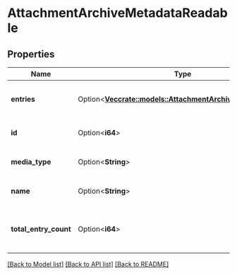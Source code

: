 # AttachmentArchiveMetadataReadable

## Properties

Name | Type | Description | Notes
------------ | ------------- | ------------- | -------------
**entries** | Option<[**Vec<crate::models::AttachmentArchiveItemReadable>**](AttachmentArchiveItemReadable.md)> | The list of the items included in the archive. | [optional][readonly]
**id** | Option<**i64**> | The ID of the attachment. | [optional][readonly]
**media_type** | Option<**String**> | The MIME type of the attachment. | [optional][readonly]
**name** | Option<**String**> | The name of the archive file. | [optional][readonly]
**total_entry_count** | Option<**i64**> | The number of items included in the archive. | [optional][readonly]

[[Back to Model list]](../README.md#documentation-for-models) [[Back to API list]](../README.md#documentation-for-api-endpoints) [[Back to README]](../README.md)


